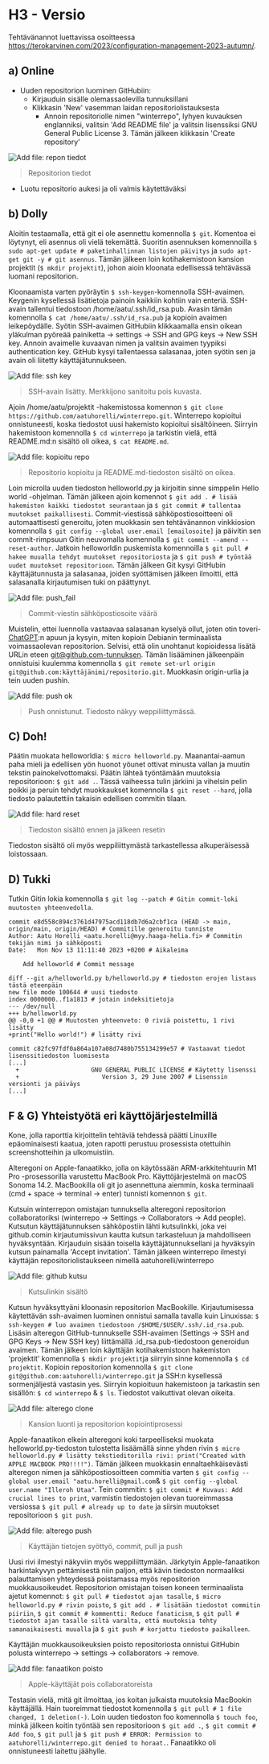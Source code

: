 # H3 - Versio

Tehtävänannot luettavissa osoitteessa https://terokarvinen.com/2023/configuration-management-2023-autumn/.

## a) Online

- Uuden repositorion luominen GitHubiin:
  - Kirjauduin sisälle olemassaolevilla tunnuksillani
  - Klikkasin 'New' vasemman laidan repositoriolistauksesta
    - Annoin repositoriolle nimen "winterrepo", lyhyen kuvauksen englanniksi, valitsin 'Add README file' ja valitsin lisenssiksi GNU General Public License 3. Tämän jälkeen klikkasin 'Create repository'

![Add file: repon tiedot](/img/repo_tiedot.png)
> Repositorion tiedot
  - Luotu repositorio aukesi ja oli valmis käytettäväksi


## b) Dolly
 Aloitin testaamalla, että git ei ole asennettu komennolla ``$ git``. Komentoa ei löytynyt, eli asennus oli vielä tekemättä. Suoritin asennuksen komennoilla ``$ sudo apt-get update # paketinhallinnan listojen päivitys`` ja ``sudo apt-get git -y # git asennus``. Tämän jälkeen loin kotihakemistoon kansion projektit (``$ mkdir projektit``), johon aioin kloonata edellisessä tehtävässä luomani repositorion.

 Kloonaamista varten pyöräytin ``$ ssh-keygen``-komennolla SSH-avaimen. Keygenin kysellessä lisätietoja painoin kaikkiin kohtiin vain enteriä. SSH-avain tallentui tiedostoon /home/aatu/.ssh/id_rsa.pub. Avasin tämän komennolla ``$ cat /home/aatu/.ssh/id_rsa.pub`` ja kopioin avaimen leikepöydälle. Syötin SSH-avaimen GitHubiin klikkaamalla ensin oikean yläkulman pyöreää painiketta -> settings -> SSH and GPG keys -> New SSH key. Annoin avaimelle kuvaavan nimen ja valitsin avaimen tyypiksi authentication key. GitHub kysyi tallentaessa salasanaa, joten syötin sen ja avain oli liitetty käyttäjätunnukseen.

![Add file: ssh key](/img/ssh_avain.png)
> SSH-avain lisätty. Merkkijono sanitoitu pois kuvasta.

Ajoin /home/aatu/projektit -hakemistossa komennon ``$ git clone https://github.com/aatuhorelli/winterrepo.git``. Winterrepo kopioitui onnistuneesti, koska tiedostot uusi hakemisto kopioitui sisältöineen. Siirryin hakemistoon komennolla ``$ cd winterrepo`` ja tarkistin vielä, että README.md:n sisältö oli oikea, ``$ cat README.md``.

![Add file: kopioitu repo](/img/git_clone.png)
> Repositorio kopioitu ja README.md-tiedoston sisältö on oikea.

Loin microlla uuden tiedoston helloworld.py ja kirjoitin sinne simppelin Hello world -ohjelman. Tämän jälkeen ajoin komennot ``$ git add . # lisää hakemiston kaikki tiedostot seurantaan`` ja ``$ git commit # tallentaa muutokset paikallisesti``. Commit-viestissä sähköpostiosoitteeni oli automaattisesti generoitu, joten muokkasin sen tehtävänannon vinkkiosion komennolla ``$ git config --global user.email [emailosoite]`` ja päivitin sen commit-rimpsuun Gitin neuvomalla komennolla ``$ git commit --amend --reset-author``. Jatkoin helloworldin puskemista komennoilla ``$ git pull # hakee muualla tehdyt muutokset repositoriosta`` ja ``$ git push # työntää uudet muutokset repositorioon``. Tämän jälkeen Git kysyi GitHubin käyttäjätunnusta ja salasanaa, joiden syöttämisen jälkeen ilmoitti, että salasanalla kirjautumisen tuki on päättynyt. 

![Add file: push_fail](/img/helloworld.png)
> Commit-viestin sähköpostiosoite väärä

Muistelin, ettei luennolla vastaavaa salasanan kyselyä ollut, joten otin toveri-[ChatGPT](https://chat.openai.com/):n apuun ja kysyin, miten kopioin Debianin terminaalista voimassaolevan repositorion. Selvisi, että olin unohtanut kopioidessa lisätä URLin eteen git@github.com-tunnuksen. Tämän lisääminen jälkeenpäin onnistuisi kuulemma komennolla ``$ git remote set-url origin git@github.com:käyttäjänimi/repositorio.git``. Muokkasin origin-urlia ja tein uuden pushin.

![Add file: push ok](/img/push_onnistui.png)
>Push onnistunut. Tiedosto näkyy weppiliittymässä.

## C) Doh!

Päätin muokata helloworldia: ``$ micro helloworld.py``. Maanantai-aamun paha mieli ja edellisen yön huonot yöunet ottivat minusta vallan ja muutin tekstin painokelvottomaksi. Päätin lähteä työntämään muutoksia repositorioon: ``$ git add .``. Tässä vaiheessa tulin järkiini ja vihelsin pelin poikki ja peruin tehdyt muokkaukset komennolla ``$ git reset --hard``, jolla tiedosto palautettiin takaisin edellisen commitin tilaan. 

![Add file: hard reset](/img/git_reset.png)
>Tiedoston sisältö ennen ja jälkeen resetin

Tiedoston sisältö oli myös weppiliittymästä tarkastellessa alkuperäisessä loistossaan.

## D) Tukki

Tutkin Gitin lokia komennolla ``$ git log --patch # Gitin commit-loki muutosten yhteenvedolla``. 


    commit e8d558c894c3761d47975acd118db7d6a2cbf1ca (HEAD -> main, origin/main, origin/HEAD) # Commitille generoitu tunniste
    Author: Aatu Horelli <aatu.horelli@myy.haaga-helia.fi> # Commitin tekijän nimi ja sähköposti
    Date:   Mon Nov 13 11:11:40 2023 +0200 # Aikaleima

        Add helloworld # Commit message

    diff --git a/helloworld.py b/helloworld.py # tiedoston erojen listaus tästä eteenpäin
    new file mode 100644 # uusi tiedosto
    index 0000000..f1a1813 # jotain indeksitietoja
    --- /dev/null            
    +++ b/helloworld.py 
    @@ -0,0 +1 @@ # Muutosten yhteenveto: 0 riviä poistettu, 1 rivi lisätty
    +print("Hello world!") # lisätty rivi

    commit c82fc97fdf0a864a107a08d7480b755134299e57 # Vastaavat tiedot lisenssitiedoston luomisesta
    [...]
      +                    GNU GENERAL PUBLIC LICENSE # Käytetty lisenssi
      +                       Version 3, 29 June 2007 # Lisenssin versionti ja päiväys
    [...]

## F & G) Yhteistyötä eri käyttöjärjestelmillä

Kone, jolla raporttia kirjoittelin tehtäviä tehdessä päätti Linuxille epäominaisesti kaatua, joten rapotti perustuu prosessista otettuihin screenshotteihin ja ulkomuistiin.

Alteregoni on Apple-fanaatikko, jolla on käytössään ARM-arkkitehtuurin M1 Pro -prosessorilla varustettu MacBook Pro. Käyttöjärjestelmä on macOS Sonoma 14.2. MacBookilla oli git jo asennettuna aiemmin, koska terminaali (cmd + space -> terminal -> enter) tunnisti komennon ``$ git``. 

Kutsuin winterrepon omistajan tunnuksella alteregoni repositorion collaboratoriksi (winterrepo -> Settings -> Collaborators -> Add people). Kutsutun käyttäjätunnuksen sähköpostiin lähti kutsulinkki, joka vei github.comin kirjautumissivun kautta kutsun tarkasteluun ja mahdolliseen hyväksyntään. Kirjauduin sisään toisella käyttäjätunnuksellani ja hyväksyin kutsun painamalla 'Accept invitation'. Tämän jälkeen winterrepo ilmestyi käyttäjän repositoriolistaukseen nimellä aatuhorelli/winterrepo

![Add file: github kutsu](/img/github_kutsu.png)
> Kutsulinkin sisältö


Kutsun hyväksyttyäni kloonasin repositorion MacBookille. Kirjautumisessa käytettävän ssh-avaimen luominen onnistui samalla tavalla kuin Linuxissa: ``$ ssh-keygen # luo avaimen tiedostoon /$HOME/$USER/.ssh/.id_rsa.pub``. Lisäsin alteregon GitHub-tunnukselle SSH-avaimen (Settings -> SSH and GPG Keys -> New SSH key) liittämällä .id_rsa.pub-tiedostoon generoidun avaimen. Tämän jälkeen loin käyttäjän kotihakemistoon hakemiston 'projektit' komennolla ``$ mkdir projektit``ja siirryin sinne komennolla ``$ cd projektit``. Kopioin repositorion komennolla ``$ git clone git@github.com:aatuhorelli/winterrepo.git`` ja SSH:n kysellessä sormenjäljestä vastasin yes. Siirryin kopioituun hakemistoon ja tarkastin sen sisällön: ``$ cd winterrepo`` & ``$ ls``. Tiedostot vaikuttivat olevan oikeita.

![Add file: alterego clone](/img/alterego_clone.png)
> Kansion luonti ja repositorion kopiointiprosessi

Apple-fanaatikon elkein alteregoni koki tarpeelliseksi muokata helloworld.py-tiedoston tulostetta lisäämällä sinne yhden rivin ``$ micro helloworld.py # lisätty tekstieditorilla rivi: print("Created with APPLE MACBOOK PRO!!!!")``. Tämän jälkeen muokkasin ennaltaehkäisevästi alteregon nimen ja sähköpostiosoitteen commitia varten ``$ git config --global user.email "aatu.horelli@gmail.com``& ``$ git config --global user.name "Illeroh Utaa"``. Tein commitin: ``$ git commit # Kuvaus: Add crucial lines to print``, varmistin tiedostojen olevan tuoreimmassa versiossa ``$ git pull # already up to date`` ja siirsin muutokset repositorioon ``$ git push``. 

![Add file: alterego push](/img/alterego_push.png)
> Käyttäjän tietojen syöttyö, commit, pull ja push

Uusi rivi ilmestyi näkyviin myös weppiliittymään. Järkytyin Apple-fanaatikon harkintakyvyn pettämisestä niin paljon, että kävin tiedoston normaaliksi palauttamisen yhteydessä poistamassa myös repositorion muokkausoikeudet. Repositorion omistajan toisen koneen terminaalista ajetut komennot: ``$ git pull # tiedostot ajan tasalle``, ``$ micro helloworld.py # rivin poisto``, ``$ git add . # lisätään tiedostot commitin piiriin``, ``$ git commit # kommentti: Reduce fanaticism``, ``$ git pull # tiedostot ajan tasalle siltä varalta, että muutoksia tehty samanaikaisesti muualla`` ja ``$ git push # korjattu tiedosto paikalleen``.

Käyttäjän muokkausoikeuksien poisto repositoriosta onnistui GitHubin polusta winterrepo -> settings -> collaborators -> remove. 

![Add file: fanaatikon poisto](/img/fanaatikon_poisto.png)
> Apple-käyttäjät pois collaboratoreista

Testasin vielä, mitä git ilmoittaa, jos koitan julkaista muutoksia MacBookin käyttäjällä. Hain tuoreimmat tiedostot komennolla ``$ git pull # 1 file changed, 1 deletion(-)``. Loin uuden tiedoston foo komennolla ``$ touch foo``, minkä jälkeen koitin työntää sen repositorioon ``$ git add .``, ``$ git commit # Add foo``, ``$ git pull`` ja ``$ git push # ERROR: Permission to aatuhorelli/winterrepo.git denied to horaat.``. Fanaatikko oli onnistuneesti laitettu jäähylle.

